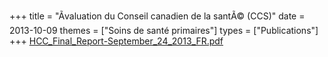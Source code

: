 +++
title = "Ãvaluation du Conseil canadien de la santÃ© (CCS)"
date = 2013-10-09
themes = ["Soins de santé primaires"]
types = ["Publications"]
+++
[HCC_Final_Report-September_24_2013_FR.pdf](/files/HCC_Final_Report-September_24_2013_FR.pdf)
